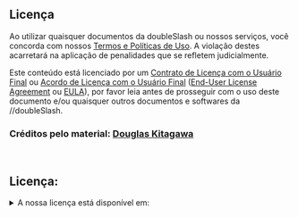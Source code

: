 ## Licença

Ao utilizar quaisquer documentos da doubleSlash ou nossos serviços, você concorda com nossos [Termos e Políticas de Uso](./pt-br/LICENSE.md). A violação destes acarretará na aplicação de penalidades que se refletem judicialmente.

Este conteúdo está licenciado por um [Contrato de Licença com o Usuário Final](./pt-br/LICENSE.md) ou [Acordo de Licença com o Usuário Final](./pt-br/LICENSE.md) ([End-User License Agreement](./pt-br/LICENSE.md) ou [EULA](./pt-br/LICENSE.md)), por favor leia antes de prosseguir com o uso deste documento e/ou quaisquer outros documentos e softwares da //doubleSlash.

### Créditos pelo material: [Douglas Kitagawa](https://linkedin.com/in/douglas-kitagawa/)
<br />

Licença:
---
<details>
<summary>A nossa licença está disponível em:</summary>

- [Bibliografia](./pt-br/LICENSE.bib)
- [Texto](./pt-br/LICENSE.txt)
- [Markdown](./pt-br/LICENSE.md)
- [Portable Document Format](./pt-br/LICENSE.pdf)
</details>
<br />

